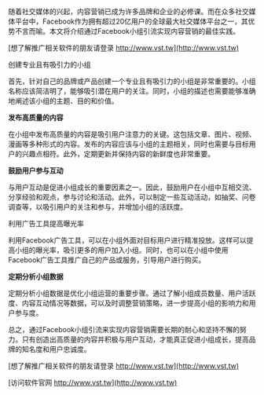 随着社交媒体的兴起，内容营销已成为许多品牌和企业的必修课。而在众多社交媒体平台中，Facebook作为拥有超过20亿用户的全球最大社交媒体平台之一，其优势不言而喻。本文将介绍通过Facebook小组引流实现内容营销的最佳实践。

[想了解推广相关软件的朋友请登录 http://www.vst.tw](http://www.vst.tw)

创建专业且有吸引力的小组

首先，针对自己的品牌或产品创建一个专业且有吸引力的小组是非常重要的。小组名称应该简洁明了，能够吸引潜在用户的关注。同时，小组的描述也需要能够准确地阐述该小组的主题、目的和价值。

**发布高质量的内容**

在小组中发布高质量的内容是吸引用户注意力的关键。这包括文章、图片、视频、漫画等多种形式的内容。发布的内容应该与小组的主题相关，同时也需要与目标用户的兴趣点相符。此外，定期更新并保持内容的新鲜度也非常重要。

**鼓励用户参与互动**

与用户互动是促进小组成长的重要因素之一。因此，鼓励用户在小组中互相交流、分享经验和观点，参与讨论和活动。此外，可以制定一些互动活动，如抽奖、问卷调查等，以吸引用户的关注和参与，并增加小组的活跃度。

利用广告工具提高曝光率

利用Facebook广告工具，可以在小组外面对目标用户进行精准投放。这样可以提高小组的曝光率，吸引更多的用户加入小组。同时，也可以在小组中使用Facebook广告工具推广自己的产品或服务，引导用户进行购买。

**定期分析小组数据**

定期分析小组数据是优化小组运营的重要步骤。通过了解小组成员数量、用户活跃度、内容互动情况等数据，可以及时调整营销策略，进一步提高小组的影响力和用户参与度。

总之，通过Facebook小组引流来实现内容营销需要长期的耐心和坚持不懈的努力。只有创造出高质量的内容并积极与用户互动，才能真正促进小组成长，提高品牌的知名度和用户忠诚度。

[想了解推广相关软件的朋友请登录 http://www.vst.tw](http://www.vst.tw)


[访问软件官网 http://www.vst.tw](http://www.vst.tw)
